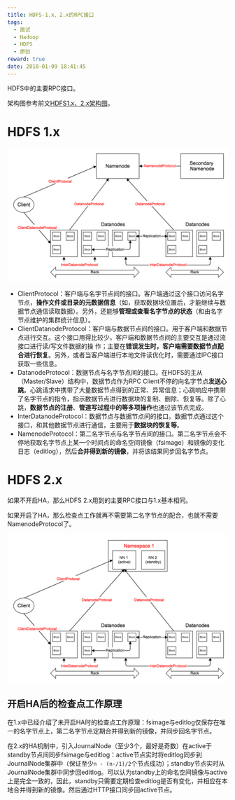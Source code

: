 ```yaml
---
title: HDFS-1.x、2.x的RPC接口
tags:
  - 面试
  - Hadoop
  - HDFS
  - 原创
reward: true
date: 2018-01-09 18:41:45
---
```


HDFS中的主要RPC接口。

架构图参考前文[HDFS1.x、2.x架构图](/2018/01/09/HDFS1.x、2.x架构图/)。

<!--more-->

# HDFS 1.x

![1.x的RPC接口](../../qiniu/static/images/HDFS-1.x、2.x的RPC接口/1.x的RPC接口.png)

* ClientProtocol：客户端与名字节点间的接口。客户端通过这个接口访问名字节点，**操作文件或目录的元数据信息**（如，获取数据块位置后，才能继续与数据节点通信读取数据）。另外，还能够**管理或查看名字节点的状态**（和由名字节点维护的集群统计信息）。
* ClientDatanodeProtocol：客户端与数据节点间的接口。用于客户端和数据节点进行交互。这个接口用得比较少，客户端和数据节点间的主要交互是通过流接口进行读/写文件数据的操 作；主要在**错误发生时，客户端需要数据节点配合进行恢复**。另外，或者当客户端进行本地文件读优化时，需要通过IPC接口获取一些信息。
* DatanodeProtocol：数据节点与名字节点间的接口。在HDFS的主从（Master/Slave）结构中，数据节点作为RPC Client不停的向名字节点**发送心跳**。心跳请求中携带了大量数据节点得到的正常、异常信息；心跳响应中携带了名字节点的指令，指示数据节点进行数据块的复制、删除、恢复等。除了心跳，**数据节点的注册**、**管道写过程中的等多项操作**也通过该节点完成。
* InterDatanodeProtocol：数据节点与数据节点间的接口。数据节点通过这个接口，和其他数据节点进行通信，主要用于**数据块的恢复等**。
* NamenodeProtocol：第二名字节点与名字节点间的接口。第二名字节点会不停地获取名字节点上某一个时间点的命名空间镜像（fsimage）和镜像的变化日志（editlog），然后**合并得到新的镜像**，并将该结果同步回名字节点。

# HDFS 2.x

如果不开启HA，那么HDFS 2.x用到的主要RPC接口与1.x基本相同。

如果开启了HA，那么检查点工作就再不需要第二名字节点的配合，也就不需要NamenodeProtocol了。

![2.x的RPC接口](../../qiniu/static/images/HDFS-1.x、2.x的RPC接口/2.x的RPC接口.png)

## 开启HA后的检查点工作原理

在1.x中已经介绍了未开启HA时的检查点工作原理：fsimage与editlog仅保存在唯一的名字节点上，第二名字节点定期合并得到新的镜像，并同步回名字节点。

在2.x的HA机制中，引入JournalNode（至少3个，最好是奇数）在active于standby节点间同步fsimage与editlog：active节点实时将editlog同步到JournalNode集群中（保证至少`n - (n-/1)/2`个节点成功）；standby节点实时从JournalNode集群中同步回editlog。可以认为standby上的命名空间镜像与active上是完全一致的，因此，standby只需要定期检查editlog是否有变化，并相应在本地合并得到新的镜像。然后通过HTTP接口同步回active节点。
